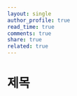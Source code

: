 ```yaml
---
layout: single
author_profile: true
read_time: true
comments: true
share: true
related: true
---
```


# 제목
